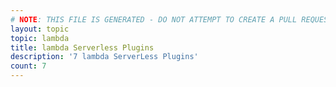 ```yaml
---
# NOTE: THIS FILE IS GENERATED - DO NOT ATTEMPT TO CREATE A PULL REQUEST TO UPDATE THE DATA. 
layout: topic
topic: lambda
title: lambda Serverless Plugins
description: '7 lambda ServerLess Plugins'
count: 7
---
```

